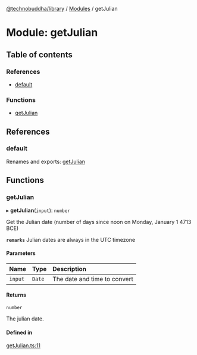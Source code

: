 [@technobuddha/library](../../README.md) / [Modules](../Modules.md) / getJulian

# Module: getJulian

## Table of contents

### References

- [default](getJulian.md#default)

### Functions

- [getJulian](getJulian.md#getjulian)

## References

### default

Renames and exports: [getJulian](getJulian.md#getjulian)

## Functions

### getJulian

▸ **getJulian**(`input`): `number`

Get the Julian date (number of days since noon on Monday, January 1 4713 BCE)

**`remarks`** Julian dates are always in the UTC timezone

#### Parameters

| Name | Type | Description |
| :------ | :------ | :------ |
| `input` | `Date` | The date and time to convert |

#### Returns

`number`

The julian date.

#### Defined in

[getJulian.ts:11](../../src/getJulian.ts#L11)
